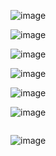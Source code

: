 ![image](https://github.com/stensil4rt/CodeBy/assets/62753044/db4858eb-6792-4c83-aaa7-905e15042fa2)

![image](https://github.com/stensil4rt/CodeBy/assets/62753044/8dfdf3ff-d134-490e-b84b-ee97820f10e6)

![image](https://github.com/stensil4rt/CodeBy/assets/62753044/844b2ff7-0595-487d-9355-d737d02590f0)

![image](https://github.com/stensil4rt/CodeBy/assets/62753044/c591bfa9-3f38-460a-8b53-9f41b9befd8e)

![image](https://github.com/stensil4rt/CodeBy/assets/62753044/d9abc43a-e4f2-4b44-b874-7a5bb3738ffe)

![image](https://github.com/stensil4rt/CodeBy/assets/62753044/7fb9d489-a93c-4070-99bb-831852cd5a61)
```

```
![image](https://github.com/stensil4rt/CodeBy/assets/62753044/d79a4cb2-60ff-44a7-a001-230de98ec67e)
